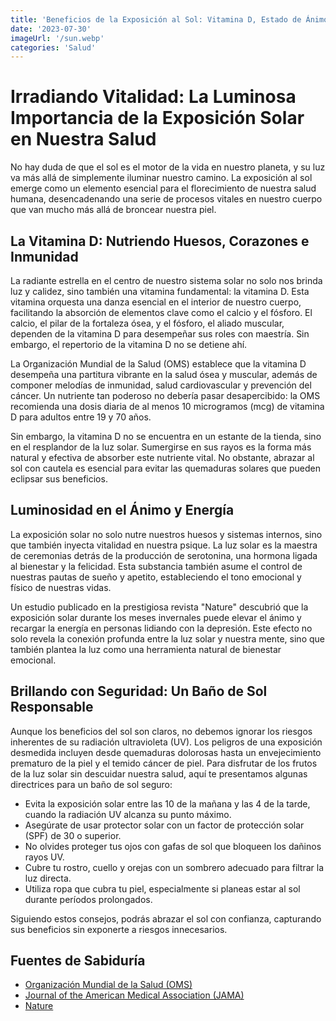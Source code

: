 ```yaml
---
title: 'Beneficios de la Exposición al Sol: Vitamina D, Estado de Ánimo y Seguridad Solar'
date: '2023-07-30'
imageUrl: '/sun.webp'
categories: 'Salud'
---
```


# Irradiando Vitalidad: La Luminosa Importancia de la Exposición Solar en Nuestra Salud

No hay duda de que el sol es el motor de la vida en nuestro planeta, y su luz va más allá de simplemente iluminar nuestro camino. La exposición al sol emerge como un elemento esencial para el florecimiento de nuestra salud humana, desencadenando una serie de procesos vitales en nuestro cuerpo que van mucho más allá de broncear nuestra piel.

## La Vitamina D: Nutriendo Huesos, Corazones e Inmunidad

La radiante estrella en el centro de nuestro sistema solar no solo nos brinda luz y calidez, sino también una vitamina fundamental: la vitamina D. Esta vitamina orquesta una danza esencial en el interior de nuestro cuerpo, facilitando la absorción de elementos clave como el calcio y el fósforo. El calcio, el pilar de la fortaleza ósea, y el fósforo, el aliado muscular, dependen de la vitamina D para desempeñar sus roles con maestría. Sin embargo, el repertorio de la vitamina D no se detiene ahí.

La Organización Mundial de la Salud (OMS) establece que la vitamina D desempeña una partitura vibrante en la salud ósea y muscular, además de componer melodías de inmunidad, salud cardiovascular y prevención del cáncer. Un nutriente tan poderoso no debería pasar desapercibido: la OMS recomienda una dosis diaria de al menos 10 microgramos (mcg) de vitamina D para adultos entre 19 y 70 años.

Sin embargo, la vitamina D no se encuentra en un estante de la tienda, sino en el resplandor de la luz solar. Sumergirse en sus rayos es la forma más natural y efectiva de absorber este nutriente vital. No obstante, abrazar al sol con cautela es esencial para evitar las quemaduras solares que pueden eclipsar sus beneficios.

## Luminosidad en el Ánimo y Energía

La exposición solar no solo nutre nuestros huesos y sistemas internos, sino que también inyecta vitalidad en nuestra psique. La luz solar es la maestra de ceremonias detrás de la producción de serotonina, una hormona ligada al bienestar y la felicidad. Esta substancia también asume el control de nuestras pautas de sueño y apetito, estableciendo el tono emocional y físico de nuestras vidas.

Un estudio publicado en la prestigiosa revista "Nature" descubrió que la exposición solar durante los meses invernales puede elevar el ánimo y recargar la energía en personas lidiando con la depresión. Este efecto no solo revela la conexión profunda entre la luz solar y nuestra mente, sino que también plantea la luz como una herramienta natural de bienestar emocional.

## Brillando con Seguridad: Un Baño de Sol Responsable

Aunque los beneficios del sol son claros, no debemos ignorar los riesgos inherentes de su radiación ultravioleta (UV). Los peligros de una exposición desmedida incluyen desde quemaduras dolorosas hasta un envejecimiento prematuro de la piel y el temido cáncer de piel. Para disfrutar de los frutos de la luz solar sin descuidar nuestra salud, aquí te presentamos algunas directrices para un baño de sol seguro:

- Evita la exposición solar entre las 10 de la mañana y las 4 de la tarde, cuando la radiación UV alcanza su punto máximo.
- Asegúrate de usar protector solar con un factor de protección solar (SPF) de 30 o superior.
- No olvides proteger tus ojos con gafas de sol que bloqueen los dañinos rayos UV.
- Cubre tu rostro, cuello y orejas con un sombrero adecuado para filtrar la luz directa.
- Utiliza ropa que cubra tu piel, especialmente si planeas estar al sol durante períodos prolongados.

Siguiendo estos consejos, podrás abrazar el sol con confianza, capturando sus beneficios sin exponerte a riesgos innecesarios.

## Fuentes de Sabiduría

- [Organización Mundial de la Salud (OMS)](https://www.who.int/)
- [Journal of the American Medical Association (JAMA)](https://jamanetwork.com/journals/jama)
- [Nature](https://www.nature.com/)
